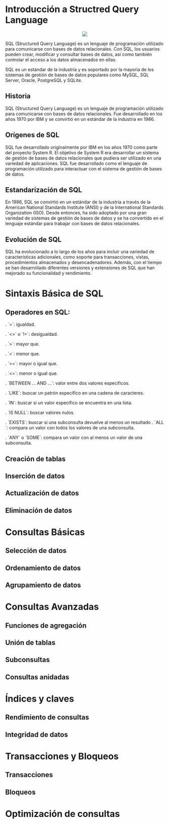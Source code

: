 # Introducción a Structred Query Language

<p align="center">
  <img src="sql.avif" />
</p>

SQL (Structured Query Language) es un lenguaje de programación utilizado para comunicarse con bases de datos relacionales. Con SQL, los usuarios pueden crear, modificar y consultar bases de datos, así como también controlar el acceso a los datos almacenados en ellas.

SQL es un estándar de la industria y es soportado por la mayoría de los sistemas de gestión de bases de datos populares como MySQL, SQL Server, Oracle, PostgreSQL y SQLite.
## Historia

SQL (Structured Query Language) es un lenguaje de programación utilizado para comunicarse con bases de datos relacionales. Fue desarrollado en los años 1970 por IBM y se convirtió en un estándar de la industria en 1986.

## Orígenes de SQL

SQL fue desarrollado originalmente por IBM en los años 1970 como parte del proyecto System R. El objetivo de System R era desarrollar un sistema de gestión de bases de datos relacionales que pudiera ser utilizado en una variedad de aplicaciones. SQL fue desarrollado como el lenguaje de programación utilizado para interactuar con el sistema de gestión de bases de datos.

## Estandarización de SQL

En 1986, SQL se convirtió en un estándar de la industria a través de la American National Standards Institute (ANSI) y de la International Standards Organization (ISO). Desde entonces, ha sido adoptado por una gran variedad de sistemas de gestión de bases de datos y se ha convertido en el lenguaje estándar para trabajar con bases de datos relacionales.

## Evolución de SQL

SQL ha evolucionado a lo largo de los años para incluir una variedad de características adicionales, como soporte para transacciones, vistas, procedimientos almacenados y desencadenadores. Además, con el tiempo se han desarrollado diferentes versiones y extensiones de SQL que han mejorado su funcionalidad y rendimiento.

# Sintaxis Básica de SQL

## Operadores en SQL:

. ´=´: igualdad.

. ´<>´ o ´!=´: desigualdad.

. ´>´: mayor que.

. ´<´: menor que.

. ´>=´: mayor o igual que.

. ´<=´: menor o igual que.

. ´BETWEEN ... AND ...´: valor entre dos valores específicos.

. ´LIKE´: buscar un patrón específico en una cadena de caracteres.

. ´IN´: buscar si un valor específico se encuentra en una lista.

. ´IS NULL´: buscar valores nulos.

. ´EXISTS´: buscar si una subconsulta devuelve al menos un resultado
. ´ALL´: compara un valor con todos los valores de una subconsulta.

. ´ANY´ o ´SOME´: compara un valor con al menos un valor de una subconsulta.




## Creación de tablas
## Inserción de datos
## Actualización de datos
## Eliminación de datos

# Consultas Básicas

## Selección de datos
## Ordenamiento de datos
## Agrupamiento de datos

# Consultas Avanzadas   

## Funciones de agregación
## Unión de tablas
## Subconsultas
## Consultas anidadas

# Índices y claves

## Rendimiento de consultas
## Integridad de datos

# Transacciones y Bloqueos

## Transacciones
## Bloqueos

# Optimización de consultas